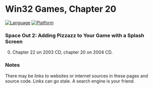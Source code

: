 # Win32 Games, Chapter 20
[![Language](https://img.shields.io/badge/Language%20-C++-blue.svg)](https://github.com/GeorgePimpleton/Win32-games/)
[![Platform](https://img.shields.io/badge/Platform%20-Win32-blue.svg)](https://github.com/GeorgePimpleton/Win32-games/)

### Space Out 2: Adding Pizzazz to Your Game with a Splash Screen
0. Chapter 22 on 2003 CD, chapter 20 on 2004 CD.

### Notes
There may be links to websites or internet sources in these pages and source code. Links can go stale. A search engine is your friend.
